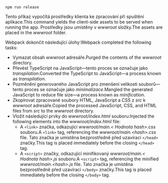 ```console
npm run release
```

<span data-ttu-id="b11bd-101">Tento příkaz vypočítá prostředky klienta ke zpracování při spuštění aplikace.</span><span class="sxs-lookup"><span data-stu-id="b11bd-101">This command yields the client-side assets to be served when running the app.</span></span> <span data-ttu-id="b11bd-102">Prostředky jsou umístěny v *wwwroot* složky.</span><span class="sxs-lookup"><span data-stu-id="b11bd-102">The assets are placed in the *wwwroot* folder.</span></span>

<span data-ttu-id="b11bd-103">Webpack dokončit následující úlohy:</span><span class="sxs-lookup"><span data-stu-id="b11bd-103">Webpack completed the following tasks:</span></span>

* <span data-ttu-id="b11bd-104">Vymazat obsah *wwwroot* adresáře.</span><span class="sxs-lookup"><span data-stu-id="b11bd-104">Purged the contents of the *wwwroot* directory.</span></span>
* <span data-ttu-id="b11bd-105">Převést TypeScript na JavaScript&mdash;tento proces se označuje jako *transpilation*.</span><span class="sxs-lookup"><span data-stu-id="b11bd-105">Converted the TypeScript to JavaScript&mdash;a process known as *transpilation*.</span></span>
* <span data-ttu-id="b11bd-106">Pozměnění generovaného JavaScript pro zmenšení velikosti souborů&mdash;tento proces se označuje jako *minimalizace*.</span><span class="sxs-lookup"><span data-stu-id="b11bd-106">Mangled the generated JavaScript to reduce file size&mdash;a process known as *minification*.</span></span>
* <span data-ttu-id="b11bd-107">Zkopírovat zpracované soubory HTML, JavaScript a CSS z *src* k *wwwroot* adresáře.</span><span class="sxs-lookup"><span data-stu-id="b11bd-107">Copied the processed JavaScript, CSS, and HTML files from *src* to the *wwwroot* directory.</span></span>
* <span data-ttu-id="b11bd-108">Vložit následující prvky do *wwwroot/index.html* souboru:</span><span class="sxs-lookup"><span data-stu-id="b11bd-108">Injected the following elements into the *wwwroot/index.html* file:</span></span>
    * <span data-ttu-id="b11bd-109">A `<link>` značka, odkazující *wwwroot/main.\< Hodnota hash\>.css* souboru.</span><span class="sxs-lookup"><span data-stu-id="b11bd-109">A `<link>` tag, referencing the *wwwroot/main.\<hash\>.css* file.</span></span> <span data-ttu-id="b11bd-110">Tato značka je umístěna bezprostředně před uzavírací `</head>` značky.</span><span class="sxs-lookup"><span data-stu-id="b11bd-110">This tag is placed immediately before the closing `</head>` tag.</span></span>
    * <span data-ttu-id="b11bd-111">A `<script>` značky, odkazující minifikovaný *wwwroot/main.\< Hodnota hash\>.js* souboru.</span><span class="sxs-lookup"><span data-stu-id="b11bd-111">A `<script>` tag, referencing the minified *wwwroot/main.\<hash\>.js* file.</span></span> <span data-ttu-id="b11bd-112">Tato značka je umístěna bezprostředně před uzavírací `</body>` značky.</span><span class="sxs-lookup"><span data-stu-id="b11bd-112">This tag is placed immediately before the closing `</body>` tag.</span></span>